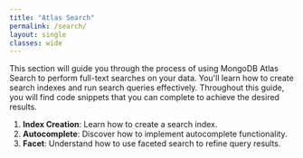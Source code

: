 ```yaml
---
title: "Atlas Search"
permalink: /search/
layout: single
classes: wide
---
```


This section will guide you through the process of using MongoDB Atlas Search to perform full-text searches on your data. You'll learn how to create search indexes and run search queries effectively. Throughout this guide, you will find code snippets that you can complete to achieve the desired results.

1. **Index Creation**: Learn how to create a search index.
2. **Autocomplete**: Discover how to implement autocomplete functionality.
3. **Facet**: Understand how to use faceted search to refine query results.
